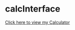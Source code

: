 # calcInterface
[Click here to view my Calculator](https://mimiicodes.github.io/calcInterface/index.html)
